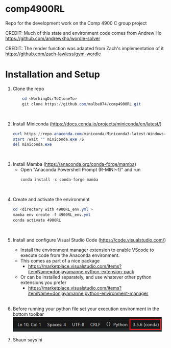 # comp4900RL
Repo for the development work on the Comp 4900 C group project

 CREDIT: Much of this state and environment code comes from Andrew Ho https://github.com/andrewkho/wordle-solver
 
 CREDIT: The render function was adapted from Zach's implementation of it https://github.com/zach-lawless/gym-wordle

# Installation and Setup

1. Clone the repo
    ``` Powershell
        cd <WorkingDirToCloneTo>
        git clone https://github.com/malbe074/comp4900RL.git
    ```
<br>


2. Install Miniconda (https://docs.conda.io/projects/miniconda/en/latest/)
    ``` Powershell
    curl https://repo.anaconda.com/miniconda/Miniconda3-latest-Windows-x86_64.exe -o miniconda.exe
    start /wait "" miniconda.exe /S
    del miniconda.exe
    ```
<br>

3. Install Mamba (https://anaconda.org/conda-forge/mamba)
    - Open "Anaconda Powershell Prompt (R-MINI~1)" and run
        ``` Powershell
        conda install -c conda-forge mamba
        ```
<br>

4. Create and activate the environment
    ``` Powershell
    cd <directory with 4900RL_env.yml >
    mamba env create -f 4900RL_env.yml
    conda activate 4900RL
    ```
<br>

5. Install and configure Visual Studio Code (https://code.visualstudio.com/)
    - Install the environment manager extension to enable VScode to execute code from the Anaconda environment.
    - This comes as part of a nice package
        - https://marketplace.visualstudio.com/items?itemName=donjayamanne.python-extension-pack
    - Or can be installed separately, and use whatever other python extensions you prefer
        - https://marketplace.visualstudio.com/items?itemName=donjayamanne.python-environment-manager
<br><br>

6. Before running your python file set your execution environment in the bottom toolbar
    ![Alt text](docs/select_env.png)
   
7. Shaun says hi
